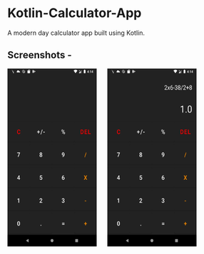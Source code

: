 # Kotlin-Calculator-App

A modern day calculator app built using Kotlin.

## Screenshots - 
<img src = "Screenshots/Screenshot_1630622648.png" width = "200" height = "400" > <img src = "Screenshots/Screenshot_1630622662.png" width = "200" height = "400" hspace="20"> 
